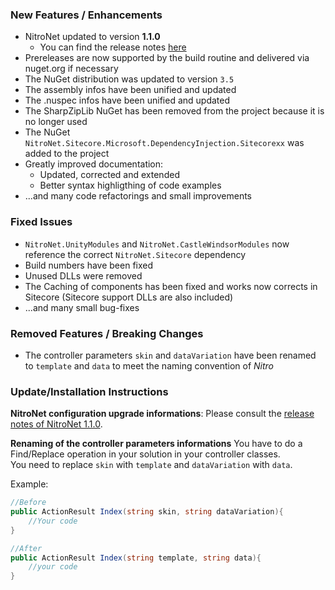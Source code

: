 ### New Features / Enhancements
- NitroNet updated to version **1.1.0**
	- You can find the release notes [here](https://github.com/namics/NitroNet/releases/tag/1.1.0.0)
- Prereleases are now supported by the build routine and delivered via nuget.org if necessary
- The NuGet distribution was updated to version `3.5`
- The assembly infos have been unified and updated
- The .nuspec infos have been unified and updated
- The SharpZipLib NuGet has been removed from the project because it is no longer used
- The NuGet `NitroNet.Sitecore.Microsoft.DependencyInjection.Sitecorexx` was added to the project
- Greatly improved documentation:
	- Updated, corrected and extended
	- Better syntax highligthing of code examples
- ...and many code refactorings and small improvements

### Fixed Issues
- `NitroNet.UnityModules` and `NitroNet.CastleWindsorModules` now reference the correct `NitroNet.Sitecore` dependency
- Build numbers have been fixed
- Unused DLLs were removed
- The Caching of components has been fixed and works now corrects in Sitecore (Sitecore support DLLs are also included)
- ...and many small bug-fixes

### Removed Features / Breaking Changes
- The controller parameters `skin` and `dataVariation` have been renamed to `template` and `data` to meet the naming convention of *Nitro*

### Update/Installation Instructions

**NitroNet configuration upgrade informations**:
Please consult the [release notes of NitroNet 1.1.0](https://github.com/namics/NitroNet/releases/tag/1.1.0.0).

**Renaming of the controller parameters informations**
You have to do a Find/Replace operation in your solution in your controller classes.  
You need to replace `skin` with `template` and `dataVariation` with `data`.

Example:

```csharp
//Before
public ActionResult Index(string skin, string dataVariation){
	//Your code
}
```

```csharp
//After
public ActionResult Index(string template, string data){
	//your code
}
```